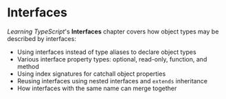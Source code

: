 # Interfaces

_Learning TypeScript_'s **Interfaces** chapter covers how object types may be described by interfaces:

- Using interfaces instead of type aliases to declare object types
- Various interface property types: optional, read-only, function, and method
- Using index signatures for catchall object properties
- Reusing interfaces using nested interfaces and `extends` inheritance
- How interfaces with the same name can merge together
